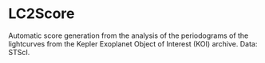 # LC2Score
Automatic score generation from the analysis of the periodograms of the lightcurves from the Kepler Exoplanet Object of Interest (KOI) archive. Data: STScI.
